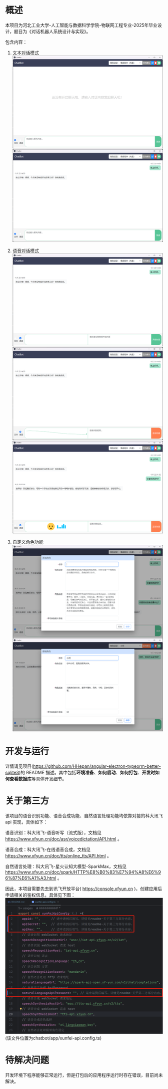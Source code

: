 # 概述
本项目为河北工业大学-人工智能与数据科学学院-物联网工程专业-2025年毕业设计，题目为《对话机器人系统设计与实现》。

包含内容：

1. 文本对话模式
![1.png](src%2Fassets%2Fimages%2Freadme%2F1.png)
![2.png](src%2Fassets%2Fimages%2Freadme%2F2.png)

2. 语音对话模式
![3.png](src%2Fassets%2Fimages%2Freadme%2F3.png)
![4.png](src%2Fassets%2Fimages%2Freadme%2F4.png)
![5.png](src%2Fassets%2Fimages%2Freadme%2F5.png)

3. 自定义角色功能
![6.png](src%2Fassets%2Fimages%2Freadme%2F6.png)
![7.png](src%2Fassets%2Fimages%2Freadme%2F7.png)

# 开发与运行

详情请见项目(https://github.com/HHepan/angular-electron-typeorm-better-sqlite3)的 README 描述。其中包括**环境准备**、**如何启动**、**如何打包**、**开发时如何查看数据库**等具体开发细节。

# 关于第三方
该项目的语音识别功能、语音合成功能、自然语言处理功能均依靠对接的科大讯飞 api 实现，具体如下：

语音识别：科大讯飞-语音听写（流式版），文档见 https://www.xfyun.cn/doc/asr/voicedictation/API.html 。

语音合成：科大讯飞-在线语音合成，文档见 https://www.xfyun.cn/doc/tts/online_tts/API.html 。

自然语言处理：科大讯飞-星火认知大模型-SparkMax，文档见 https://www.xfyun.cn/doc/spark/HTTP%E8%B0%83%E7%94%A8%E6%96%87%E6%A1%A3.html 。

因此，本项目需要先去到讯飞开放平台( https://console.xfyun.cn )，创建应用后申请相关的鉴权信息，具体见下图：
![8.png](src%2Fassets%2Fimages%2Freadme%2F8.png)
(该文件位置为chatbot/app/xunfei-api.config.ts)

# 待解决问题

开发环境下程序能够正常运行，但是打包后的应用程序运行时存在错误，目前尚未解决。
